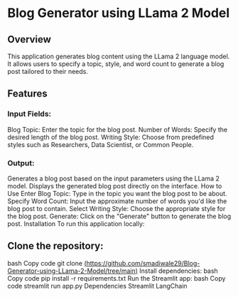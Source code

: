 # Blog Generator using LLama 2 Model

## Overview
This application generates blog content using the LLama 2 language model. It allows users to specify a topic, style, and word count to generate a blog post tailored to their needs.

## Features

### Input Fields:

Blog Topic: Enter the topic for the blog post.
Number of Words: Specify the desired length of the blog post.
Writing Style: Choose from predefined styles such as Researchers, Data Scientist, or Common People.

### Output:

Generates a blog post based on the input parameters using the LLama 2 model.
Displays the generated blog post directly on the interface.
How to Use
Enter Blog Topic: Type in the topic you want the blog post to be about.
Specify Word Count: Input the approximate number of words you'd like the blog post to contain.
Select Writing Style: Choose the appropriate style for the blog post.
Generate: Click on the "Generate" button to generate the blog post.
Installation
To run this application locally:

## Clone the repository:
bash
Copy code
git clone [(https://github.com/smadiwale29/Blog-Generator-using-LLama-2-Model/tree/main)](https://github.com/smadiwale29/Blog-Generator-using-LLama-2-Model)
Install dependencies:
bash
Copy code
pip install -r requirements.txt
Run the Streamlit app:
bash
Copy code
streamlit run app.py
Dependencies
Streamlit
LangChain
